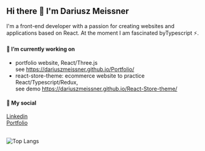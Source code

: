 ## Hi there 👋 I'm Dariusz Meissner

I'm a front-end developer with a passion for creating websites and applications based on React. At the moment I am fascinated byTypescript ⚡.

#### 🔭 I’m currently working on
- portfolio website, React/Three.js <br> see https://dariuszmeissner.github.io/Portfolio/
- react-store-theme: ecommerce website to practice React/Typescript/Redux, <br/>
  see demo https://dariuszmeissner.github.io/React-Store-theme/

  

#### 💬 My social
[Linkedin](https://www.linkedin.com/in/dariusz-robert-meissner/)
<br>
[Portfolio](https://dariuszmeissner.github.io/Portfolio/)
</br>
</br>


<!-- ![Anurag's GitHub stats](https://github-readme-stats.vercel.app/api?username=dariuszmeissner&show_icons=true&theme=radical) -->
![Top Langs](https://github-readme-stats-sigma-five.vercel.app/api/top-langs/?username=dariuszmeissner&layout=compact)



<!--
**DariuszMeissner/DariuszMeissner** is a ✨ _special_ ✨ repository because its `README.md` (this file) appears on your GitHub profile.

Here are some ideas to get you started:

- 🔭 I’m currently working on ...
- 🌱 I’m currently learning ...
- 👯 I’m looking to collaborate on ...
- 🤔 I’m looking for help with ...
- 💬 Ask me about ...
- 📫 How to reach me: ...
- 😄 Pronouns: ...
- ⚡ Fun fact: ...
-->
